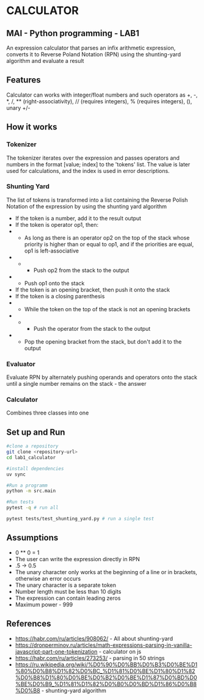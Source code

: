 # CALCULATOR
## MAI - Python programming - LAB1
An expression calculator that parses an infix arithmetic expression,
converts it to Reverse Poland Notation (RPN) using the shunting-yard algorithm
and evaluate a result

## Features
Calculator can works with integer/float numbers and such operators as +, -, *, /, ** (right-associativity), // (requires integers), % (requires integers), (), unary +/-

## How it works
### Tokenizer

The tokenizer iterates over the expression and passes operators and numbers in the format [value; index] to the 'tokens' list.
The value is later used for calculations, and the index is used in error descriptions.

### Shunting Yard
The list of tokens is transformed into a list containing the Reverse Polish Notation of the expression by using the shunting yard algorithm
- If the token is a number, add it to the result output
- If the token is operator op1, then:
- - As long as there is an operator op2 on the top of the stack whose priority is higher than or equal to op1, and if the priorities are equal, op1 is left-associative
- - - Push op2 from the stack to the output
- - Push op1 onto the stack
- If the token is an opening bracket, then push it onto the stack
- If the token is a closing parenthesis
- - While the token on the top of the stack is not an opening brackets
- - - Push the operator from the stack to the output
- - Pop the opening bracket from the stack, but don't add it to the output

### Evaluator
Evaluate RPN by alternately pushing operands and operators onto the stack until a single number remains on the stack - the answer

### Calculator
Combines three classes into one

## Set up and Run
```zsh
#clone a repository
git clone <repository-url>
cd lab1_calculator

#install dependencies
uv sync

#Run a programm
python -m src.main

#Run tests
pytest -q # run all

pytest tests/test_shunting_yard.py # run a single test
```

## Assumptions
- 0 ** 0 = 1
- The user can write the expression directly in RPN
- .5 -> 0.5
- The unary character only works at the beginning of a line or in brackets, otherwise an error occurs
- The unary character is a separate token
- Number length must be less than 10 digits
- The expression can contain leading zeros
- Maximum power - 999

## References
- https://habr.com/ru/articles/908062/ - All about shunting-yard
- https://dronperminov.ru/articles/math-expressions-parsing-in-vanilla-javascript-part-one-tokenization - calculator on js
- https://habr.com/ru/articles/273253/ -  parsing in 50 strings
- https://ru.wikipedia.org/wiki/%D0%90%D0%BB%D0%B3%D0%BE%D1%80%D0%B8%D1%82%D0%BC_%D1%81%D0%BE%D1%80%D1%82%D0%B8%D1%80%D0%BE%D0%B2%D0%BE%D1%87%D0%BD%D0%BE%D0%B9_%D1%81%D1%82%D0%B0%D0%BD%D1%86%D0%B8%D0%B8 - shunting-yard algorithm
